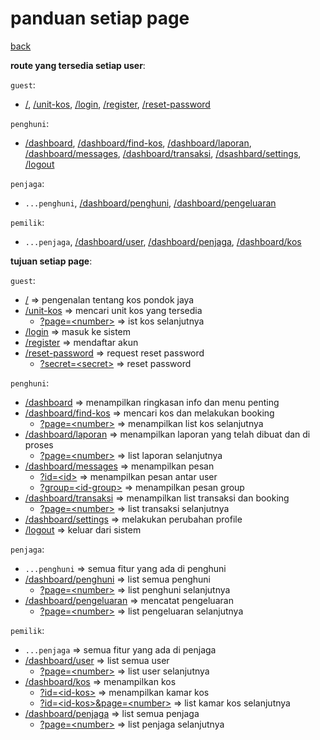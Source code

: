 # panduan setiap page

[back](/README.md)

**route yang tersedia setiap user**:

`guest`:
- [/](), [/unit-kos](), [/login](), [/register](), [/reset-password]()

`penghuni`:
- [/dashboard](), [/dashboard/find-kos](), [/dashboard/laporan](), [/dashboard/messages](), [/dashboard/transaksi](), [/dsashbard/settings](), [/logout]()

`penjaga`:
- `...penghuni`, [/dashboard/penghuni](), [/dashboard/pengeluaran]()

`pemilik`:
- `...penjaga`, [/dashboard/user](), [/dashboard/penjaga](), [/dashboard/kos]()

**tujuan setiap page**:

`guest`:
- [/]() =>  pengenalan tentang kos pondok jaya
- [/unit-kos]() => mencari unit kos yang tersedia
    - [?page=\<number>]() => ist kos selanjutnya
- [/login]() => masuk ke sistem
- [/register]() => mendaftar akun
- [/reset-password]() => request reset password
    - [?secret=\<secret>]() => reset password

`penghuni`:
- [/dashboard]() => menampilkan ringkasan info dan menu penting
- [/dashboard/find-kos]() => mencari kos dan melakukan booking 
    - [?page=\<number>]() => menampilkan list kos selanjutnya
- [/dashboard/laporan]() => menampilkan laporan yang telah dibuat dan di proses 
    - [?page=\<number>]() => list laporan selanjutnya
- [/dashboard/messages]() => menampilkan pesan 
    - [?id=\<id>]() => menampilkan pesan antar user
    - [?group=\<id-group>]() => menampilkan pesan group
- [/dashboard/transaksi]() => menampilkan list transaksi dan booking
    - [?page=\<number>]() => list transaksi selanjutnya
- [/dashboard/settings]() => melakukan perubahan profile 
- [/logout]() => keluar dari sistem

`penjaga`:
- `...penghuni` => semua fitur yang ada di penghuni
- [/dashboard/penghuni]() => list semua penghuni 
    - [?page=\<number>]() => list penghuni selanjutnya
- [/dashboard/pengeluaran]() => mencatat pengeluaran
    - [?page=\<number>]() => list pengeluaran selanjutnya

`pemilik`:
- `...penjaga` => semua fitur yang ada di penjaga 
- [/dashboard/user]() => list semua user 
    - [?page=\<number>]() => list user selanjutnya
- [/dashboard/kos]() => menampilkan kos
    - [?id=\<id-kos>]() => menampilkan kamar kos
    - [?id=\<id-kos>&page=\<number>]() => list kamar kos selanjutnya
- [/dashboard/penjaga]() => list semua penjaga
    - [?page=\<number>]() => list penjaga selanjutnya